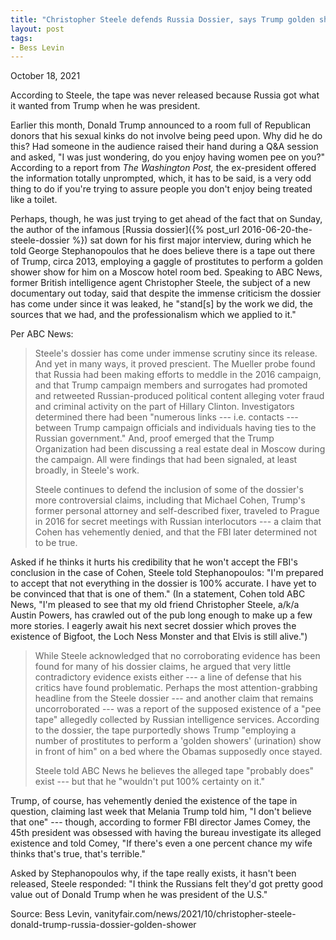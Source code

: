 ```yaml
---
title: "Christopher Steele defends Russia Dossier, says Trump golden shower tape 'probably does' exist"
layout: post
tags:
- Bess Levin
---
```


October 18, 2021

According to Steele, the tape was never released because Russia got what it wanted from Trump when he was president.

Earlier this month, Donald Trump announced to a room full of Republican donors that his sexual kinks do not involve being peed upon. Why did he do this? Had someone in the audience raised their hand during a Q&A session and asked, "I was just wondering, do you enjoy having women pee on you?" According to a report from *The Washington Post,* the ex-president offered the information totally unprompted, which, it has to be said, is a very odd thing to do if you're trying to assure people you don't enjoy being treated like a toilet.

Perhaps, though, he was just trying to get ahead of the fact that on Sunday, the author of the infamous [Russia dossier]({% post_url 2016-06-20-the-steele-dossier %}) sat down for his first major interview, during which he told George Stephanopoulos that he does believe there is a tape out there of Trump, circa 2013, employing a gaggle of prostitutes to perform a golden shower show for him on a Moscow hotel room bed. Speaking to ABC News, former British intelligence agent Christopher Steele, the subject of a new documentary out today, said that despite the immense criticism the dossier has come under since it was leaked, he "stand[s] by the work we did, the sources that we had, and the professionalism which we applied to it."

Per ABC News:

> Steele's dossier has come under immense scrutiny since its release. And yet in many ways, it proved prescient. The Mueller probe found that Russia had been making efforts to meddle in the 2016 campaign, and that Trump campaign members and surrogates had promoted and retweeted Russian-produced political content alleging voter fraud and criminal activity on the part of Hillary Clinton. Investigators determined there had been "numerous links --- i.e. contacts --- between Trump campaign officials and individuals having ties to the Russian government." And, proof emerged that the Trump Organization had been discussing a real estate deal in Moscow during the campaign. All were findings that had been signaled, at least broadly, in Steele's work.
>
> Steele continues to defend the inclusion of some of the dossier's more controversial claims, including that Michael Cohen, Trump's former personal attorney and self-described fixer, traveled to Prague in 2016 for secret meetings with Russian interlocutors --- a claim that Cohen has vehemently denied, and that the FBI later determined not to be true.

Asked if he thinks it hurts his credibility that he won't accept the FBI's conclusion in the case of Cohen, Steele told Stephanopoulos: "I'm prepared to accept that not everything in the dossier is 100% accurate. I have yet to be convinced that that is one of them." (In a statement, Cohen told ABC News, "I'm pleased to see that my old friend Christopher Steele, a/k/a Austin Powers, has crawled out of the pub long enough to make up a few more stories. I eagerly await his next secret dossier which proves the existence of Bigfoot, the Loch Ness Monster and that Elvis is still alive.")

> While Steele acknowledged that no corroborating evidence has been found for many of his dossier claims, he argued that very little contradictory evidence exists either --- a line of defense that his critics have found problematic. Perhaps the most attention-grabbing headline from the Steele dossier --- and another claim that remains uncorroborated --- was a report of the supposed existence of a "pee tape" allegedly collected by Russian intelligence services. According to the dossier, the tape purportedly shows Trump "employing a number of prostitutes to perform a 'golden showers' (urination) show in front of him" on a bed where the Obamas supposedly once stayed.
>
> Steele told ABC News he believes the alleged tape "probably does" exist --- but that he "wouldn't put 100% certainty on it."

Trump, of course, has vehemently denied the existence of the tape in question, claiming last week that Melania Trump told him, "I don't believe that one" --- though, according to former FBI director James Comey, the 45th president was obsessed with having the bureau investigate its alleged existence and told Comey, "If there's even a one percent chance my wife thinks that's true, that's terrible."

Asked by Stephanopoulos why, if the tape really exists, it hasn't been released, Steele responded: "I think the Russians felt they'd got pretty good value out of Donald Trump when he was president of the U.S."

Source: Bess Levin, vanityfair.com/news/2021/10/christopher-steele-donald-trump-russia-dossier-golden-shower
